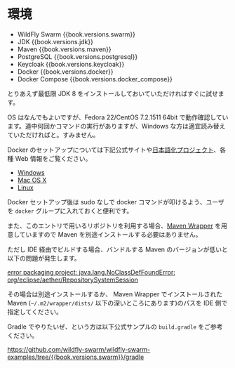 # 環境

* WildFly Swarm {{book.versions.swarm}}
* JDK {{book.versions.jdk}}
* Maven {{book.versions.maven}}
* PostgreSQL {{book.versions.postgresql}}
* Keycloak {{book.versions.keycloak}}
* Docker {{book.versions.docker}}
* Docker Compose {{book.versions.docker_compose}}

とりあえず最低限 JDK 8 をインストールしておいていただければすぐに試せます。

OS はなんでもよいですが、Fedora 22/CentOS 7.2.1511 64bit で動作確認しています。道中何回かコマンドの実行がありますが、Windows な方は適宜読み替えていただければと。すみません。

Docker のセットアップについては下記公式サイトや[日本語化プロジェクト](http://docs.docker.jp/)、各種 Web 情報をご覧ください。

* [Windows](http://docs.docker.com/windows/started/)
* [Mac OS X](http://docs.docker.com/mac/started/)
* [Linux](http://docs.docker.com/linux/started/)

Docker セットアップ後は sudo なしで docker コマンドが叩けるよう、ユーザを `docker` グループに入れておくと便利です。

また、このエントリで用いるリポジトリを利用する場合、[Maven Wrapper](https://github.com/takari/takari-maven-plugin) を用意していますので Maven を別途インストールする必要はありません。

ただし IDE 経由でビルドする場合、バンドルする Maven のバージョンが低いと以下の問題が発生します。

[error packaging project: java.lang.NoClassDefFoundError: org/eclipse/aether/RepositorySystemSession](https://issues.jboss.org/browse/SWARM-24)

その場合は別途インストールするか、 Maven Wrapper でインストールされた Maven (`~/.m2/wrapper/dists/` 以下の深いところにあります)のパスを IDE 側で指定してください。

Gradle でやりたいぜ、という方は以下公式サンプルの `build.gradle` をご参考ください。

https://github.com/wildfly-swarm/wildfly-swarm-examples/tree/{{book.versions.swarm}}/gradle
